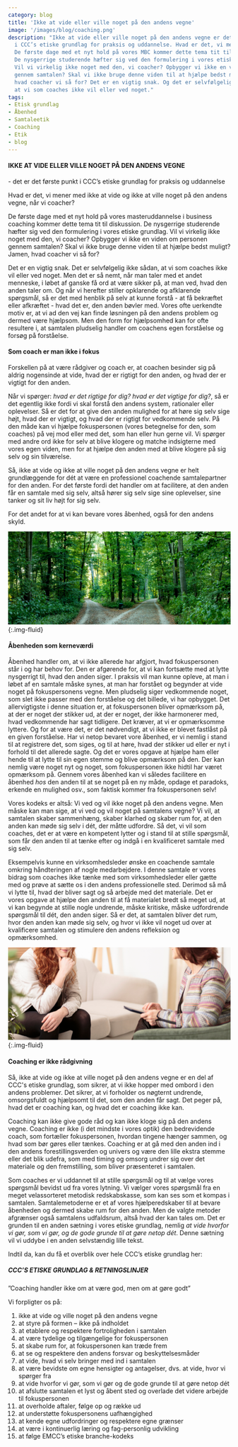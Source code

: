```yaml
---
category: blog
title: 'Ikke at vide eller ville noget på den andens vegne'
image: '/images/blog/coaching.png'
description: "Ikke at vide eller ville noget på den andens vegne er det første punkt
  i CCC’s etiske grundlag for praksis og uddannelse. Hvad er det, vi mener med det?
  De første dage med et nyt hold på vores MBC kommer dette tema tit til diskussion.
  De nysgerrige studerende hæfter sig ved den formulering i vores etiske grundlag.
  Vil vi virkelig ikke noget med den, vi coacher? Opbygger vi ikke en viden om personen
  gennem samtalen? Skal vi ikke bruge denne viden til at hjælpe bedst muligt? Jamen,
  hvad coacher vi så for? Det er en vigtig snak. Og det er selvfølgelig ikke sådan,
  at vi som coaches ikke vil eller ved noget."
tags:
- Etisk grundlag
- Åbenhed
- Samtaleetik
- Coaching
- Etik
- blog
---
```

#### **IKKE AT VIDE ELLER VILLE NOGET PÅ DEN ANDENS VEGNE**

\- det er det første punkt i CCC’s etiske grundlag for praksis og uddannelse

Hvad er det, vi mener med ikke at vide og ikke at ville noget på den andens vegne, når vi coacher?

De første dage med et nyt hold på vores masteruddannelse i business coaching kommer dette tema tit til diskussion. De nysgerrige studerende hæfter sig ved den formulering i vores etiske grundlag. Vil vi virkelig ikke noget med den, vi coacher? Opbygger vi ikke en viden om personen gennem samtalen? Skal vi ikke bruge denne viden til at hjælpe bedst muligt? Jamen, hvad coacher vi så for?

Det er en vigtig snak. Det er selvfølgelig ikke sådan, at vi som coaches ikke vil eller ved noget. Men det er så nemt, når man taler med et andet menneske, i løbet af ganske få ord at være sikker på, at man ved, hvad den anden taler om. Og når vi herefter stiller opklarende og afklarende spørgsmål, så er det med henblik på selv at kunne forstå - at få bekræftet eller afkræftet - hvad det er, den anden bøvler med. Vores ofte uerkendte motiv er, at vi ad den vej kan finde løsningen på den andens problem og dermed være hjælpsom. Men den form for hjælpsomhed kan for ofte resultere i, at samtalen pludselig handler om coachens egen forståelse og forsøg på forståelse.

#### **Som coach er man ikke i fokus**

Forskellen på at være rådgiver og coach er, at coachen besinder sig på aldrig nogensinde at vide, hvad der er rigtigt for den anden, og hvad der er vigtigt for den anden.

Når vi spørger: _hvad er det rigtige for dig?_ _hvad er det vigtige for dig?_, så er det egentlig ikke fordi vi skal forstå den andens system, rationaler eller oplevelser. Så er det for at give den anden mulighed for at høre sig selv sige højt, hvad der er vigtigt, og hvad der er rigtigt for vedkommende selv. På den måde kan vi hjælpe fokuspersonen (vores betegnelse for den, som coaches) på vej mod eller med det, som han eller hun gerne vil. Vi spørger med andre ord ikke for selv at blive klogere og matche indsigterne med vores egen viden, men for at hjælpe den anden med at blive klogere på sig selv og sin tilværelse.

Så, ikke at vide og ikke at ville noget på den andens vegne er helt grundlæggende for dét at være en professionel coachende samtalepartner for den anden. For det første fordi det handler om at facilitere, at den anden får en samtale med sig selv, altså hører sig selv sige sine oplevelser, sine tanker og sit liv højt for sig selv.

For det andet for at vi kan bevare vores åbenhed, også for den andens skyld.

![MBC hos Copenhagen Coaching Center](/images/blog/paths.png){:.img-fluid}

#### **Åbenheden som** **kerneværdi**

Åbenhed handler om, at vi ikke allerede har afgjort, hvad fokuspersonen står i og har behov for. Den er afgørende for, at vi kan fortsætte med at lytte nysgerrigt til, hvad den anden siger. I praksis vil man kunne opleve, at man i løbet af en samtale måske synes, at man har forstået og begynder at vide noget på fokuspersonens vegne. Men pludselig siger vedkommende noget, som slet ikke passer med den forståelse og det billede, vi har opbygget. Det allervigtigste i denne situation er, at fokuspersonen bliver opmærksom på, at der er noget der stikker ud, at der er noget, der ikke harmonerer med, hvad vedkommende har sagt tidligere. Det kræver, at vi er opmærksomme lyttere. Og for at være det, er det nødvendigt, at vi ikke er blevet fastlåst på en given forståelse. Har vi netop bevaret vore åbenhed, er vi nemlig i stand til at registrere det, som siges, og til at høre, hvad der stikker ud eller er nyt i forhold til det allerede sagte. Og det er vores opgave at hjælpe ham eller hende til at lytte til sin egen stemme og blive opmærksom på den. Der kan nemlig være noget nyt og noget, som fokuspersonen ikke hidtil har været opmærksom på. Gennem vores åbenhed kan vi således facilitere en åbenhed _hos_ den anden til at se noget på en ny måde, opdage et paradoks, erkende en mulighed osv., som faktisk kommer fra fokuspersonen selv!

Vores kodeks er altså: Vi ved og vil ikke noget på den andens vegne. Men måske kan man sige, at vi ved og vil noget på samtalens vegne? Vi vil, at samtalen skaber sammenhæng, skaber klarhed og skaber rum for, at den anden kan møde sig selv i dét, der måtte udfordre. Så det, vi vil som coaches, det er at være en kompetent lytter og i stand til at stille spørgsmål, som får den anden til at tænke efter og indgå i en kvalificeret samtale med sig selv.

Eksempelvis kunne en virksomhedsleder ønske en coachende samtale omkring håndteringen af nogle medarbejdere. I denne samtale er vores bidrag som coaches ikke tænke med som virksomhedsleder eller gætte med og prøve at sætte os i den andens professionelle sted. Derimod så må vi lytte til, hvad der bliver sagt og så arbejde med det materiale. Det er vores opgave at hjælpe den anden til at få materialet bredt så meget ud, at vi kan begynde at stille nogle undrende, måske kritiske, måske udfordrende spørgsmål til dét, den anden siger. Så er det, at samtalen bliver det rum, hvor den anden kan møde sig selv, og hvor vi ikke vil noget ud over at kvalificere samtalen og stimulere den andens refleksion og opmærksomhed.

![MBC hos Copenhagen Coaching Center](/images/blog/coaching-2.png){:.img-fluid}

#### **Coaching er ikke rådgivning**

Så, ikke at vide og ikke at ville noget på den andens vegne er en del af CCC's etiske grundlag, som sikrer, at vi ikke hopper med ombord i den andens problemer. Det sikrer, at vi forholder os nøgternt undrende, omsorgsfuldt og hjælpsomt til det, som den anden får sagt. Det peger på, hvad det er coaching kan, og hvad det er coaching ikke kan.

Coaching kan ikke give gode råd og kan ikke kloge sig på den andens vegne. Coaching er ikke (i det mindste i vores optik) den bedrevidende coach, som fortæller fokuspersonen, hvordan tingene hænger sammen, og hvad som bør gøres eller tænkes. Coaching er at gå med den anden ind i den andens forestillingsverden og univers og være den lille ekstra stemme eller det blik udefra, som med timing og omsorg undrer sig over det materiale og den fremstilling, som bliver præsenteret i samtalen.

Som coaches er vi uddannet til at stille spørgsmål og til at vælge vores spørgsmål bevidst ud fra vores lytning. Vi vælger vores spørgsmål fra en meget velassorteret metodisk redskabskasse, som kan ses som et kompas i samtalen. Samtalemetoderne er et af vores hjælperedskaber til at bevare åbenheden og dermed skabe rum for den anden. Men de valgte metoder afgrænser også samtalens udfaldsrum, altså hvad der kan tales om. Det er grunden til en anden sætning i vores etiske grundlag, nemlig _at vide hvorfor vi gør, som vi gør, og de gode grunde til at gøre netop dét_. Denne sætning vil vi uddybe i en anden selvstændig lille tekst.

Indtil da, kan du få et overblik over hele CCC’s etiske grundlag her:

##### CCC’S ETISKE GRUNDLAG & RETNINGSLINJER

”Coaching handler ikke om at være god, men om at gøre godt”

Vi forpligter os på:

1. ikke at vide og ville noget på den andens vegne
2. at styre på formen – ikke på indholdet
3. at etablere og respektere fortroligheden i samtalen
4. at være tydelige og tilgængelige for fokuspersonen
5. at skabe rum for, at fokuspersonen kan træde frem
6. at se og respektere den andens forsvar og beskyttelsesmåder
7. at vide, hvad vi selv bringer med ind i samtalen
8. at være bevidste om egne hensigter og antagelser, dvs. at vide, hvor vi spørger fra
9. at vide hvorfor vi gør, som vi gør og de gode grunde til at gøre netop dét
10. at afslutte samtalen et lyst og åbent sted og overlade det videre arbejde til fokuspersonen
11. at overholde aftaler, følge op og række ud
12. at understøtte fokuspersonens uafhængighed
13. at kende egne udfordringer og respektere egne grænser
14. at være i kontinuerlig læring og fag-personlig udvikling
15. at følge EMCC’s etiske branche-kodeks